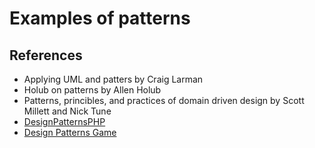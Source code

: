# Examples of patterns

## References

* Applying UML and patters by Craig Larman
* Holub on patterns by Allen Holub
* Patterns, princibles, and practices of domain driven design by Scott Millett and Nick Tune
* [DesignPatternsPHP](https://designpatternsphp.readthedocs.io/en/latest/README.htm)
* [Design Patterns Game](https://designpatternsgame.com/patterns)

